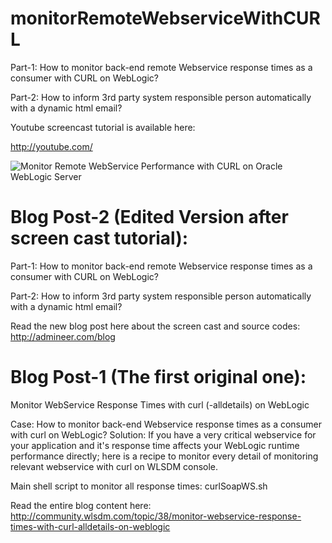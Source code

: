 # monitorRemoteWebserviceWithCURL

Part-1: How to monitor back-end remote Webservice response times as a consumer with CURL on WebLogic?

Part-2: How to inform 3rd party system responsible person automatically with a dynamic html email?

Youtube screencast tutorial is available here:

http://youtube.com/

![Monitor Remote WebService Performance with CURL on Oracle WebLogic Server](http://community.wlsdm.com/uploads/files/upload-6f3ef38b-f932-4d56-8c3f-2cef8689c12f.png)


# Blog Post-2 (Edited Version after screen cast tutorial):

Part-1: How to monitor back-end remote Webservice response times as a consumer with CURL on WebLogic?

Part-2: How to inform 3rd party system responsible person automatically with a dynamic html email?

Read the new blog post here about the screen cast and source codes: http://admineer.com/blog


# Blog Post-1 (The first original one):

Monitor WebService Response Times with curl (-alldetails) on WebLogic

Case: How to monitor back-end Webservice response times as a consumer with curl on WebLogic?
Solution: If you have a very critical webservice for your application and it's response time affects your WebLogic runtime performance directly; here is a recipe to monitor every detail of monitoring relevant webservice with curl on WLSDM console.

Main shell script to monitor all response times: curlSoapWS.sh

Read the entire blog content here: http://community.wlsdm.com/topic/38/monitor-webservice-response-times-with-curl-alldetails-on-weblogic
